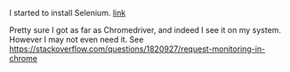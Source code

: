 I started to install Selenium.
[link](https://saucelabs.com/resources/articles/getting-started-with-webdriver-in-python-on-osx)

Pretty sure I got as far as Chromedriver, and indeed I see it on my system. 
However I may not even need it. See https://stackoverflow.com/questions/1820927/request-monitoring-in-chrome
